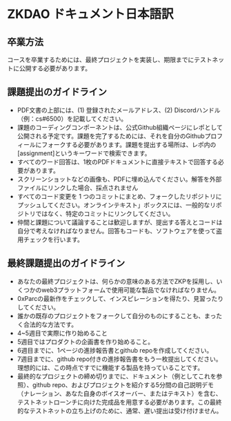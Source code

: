 # ZKDAO ドキュメント日本語訳

## 卒業方法

コースを卒業するためには、最終プロジェクトを実装し、期限までにテストネットに公開する必要があります。

## 課題提出のガイドライン

- PDF文書の上部には、(1) 登録されたメールアドレス、(2) Discordハンドル（例：cs#6500）を記載してください。
- 課題のコーディングコンポーネントは、公式Github組織ページにレポとして公開される予定です。課題を完了するためには、それを自分のGithubプロフィールにフォークする必要があります。課題を提出する場所は、レポ内の[assignment]というキーワードで検索できます。
- すべてのワード回答は、1枚のPDFドキュメントに直接テキストで回答する必要があります。
- スクリーンショットなどの画像も、PDFに埋め込んでください。解答を外部ファイルにリンクした場合、採点されません
- すべてのコード変更を 1 つのコミットにまとめ、フォークしたリポジトリにプッシュしてください。オンラインテキスト」ボックスには、一般的なリポジトリではなく、特定のコミットにリンクしてください。
- 仲間と課題について議論することは歓迎しますが、提出する答えとコードは自分で考えなければなりません。回答もコードも、ソフトウェアを使って盗用チェックを行います。

## 最終課題提出のガイドライン

- あなたの最終プロジェクトは、何らかの意味のある方法でZKPを採用し、いくつかのweb3プラットフォームで使用可能な製品でなければなりません。
- 0xParcの最新作をチェックして、インスピレーションを得たり、見習ったりしてください。
- 誰かの既存のプロジェクトをフォークして自分のものにすることも、まったく合法的な方法です。
- 4~5週目で実際に作り始めること
- 5週目ではプロダクトの企画書を作り始めること。
- 6週目までに、1ページの進捗報告書とgithub repoを作成してください。
- 7週目までに、github repo付きの進捗報告書をもう一枚提出してください。理想的には、この時点ですでに機能する製品を持っていることです。
- 最終的なプロジェクトの締め切りまでに、ドキュメント（例としてこれを参照）、github repo、およびプロジェクトを紹介する5分間の自己説明デモ（ナレーション、あなた自身のボイスオーバー、またはテキスト）を含む、テストネットローンチに向けた完成品を用意する必要があります。この最終的なテストネットの立ち上げのために、通常、遅い提出は受け付けません。